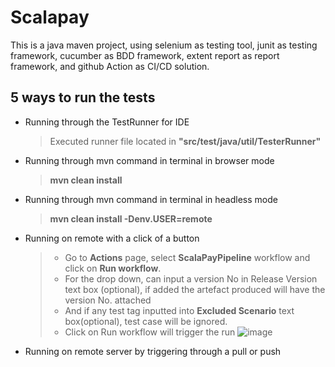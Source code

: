 # Scalapay
This is a java maven project, using selenium as testing tool, junit as testing framework, cucumber as BDD framework, extent report as report framework, and github Action as CI/CD solution.

## 5 ways to run the tests
- Running through the TestRunner for IDE
  > Executed runner file located in **"src/test/java/util/TesterRunner"** 
- Running through mvn command in terminal in browser mode
  > **mvn clean install** 
- Running through mvn command in terminal in headless mode
  > **mvn clean install -Denv.USER=remote**
- Running on remote with a click of a button
  > - Go to **Actions** page, select **ScalaPayPipeline** workflow and click on **Run workflow**.
  > - For the drop down, can input a version No in Release Version text box (optional), if added the artefact produced will have the version No. attached
  > - And if any test tag inputted into **Excluded Scenario** text box(optional), test case will be ignored.
  > - Click on Run workflow will trigger the run
  ![image](https://user-images.githubusercontent.com/26472066/180114477-beb30850-84e5-45ff-95d9-698d07a79642.png)

- Running on remote server by triggering through a pull or push 
